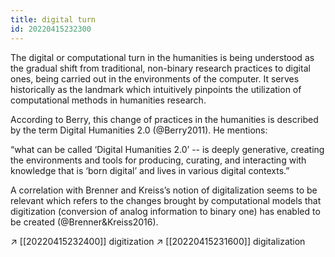 ```yaml
---
title: digital turn
id: 20220415232300
---
```



The digital or computational turn in the humanities is being understood as the gradual shift from traditional, non-binary research practices to digital ones, being carried out in the environments of the computer. It serves historically as the landmark which intuitively pinpoints the utilization of computational methods in humanities research.

According to Berry, this change of practices in the humanities is described by the term Digital Humanities 2.0 (@Berry2011). He mentions:

“what can be called ‘Digital Humanities 2.0’ -- is deeply generative, creating the environments and tools for producing, curating, and interacting with knowledge that is ‘born digital’ and lives in various digital contexts.” 

A correlation with Brenner and Kreiss’s notion of digitalization seems to be relevant which refers to the changes brought by computational models that digitization (conversion of analog information to binary one) has enabled to be created (@Brenner&Kreiss2016).

↗ [[20220415232400]] digitization
↗ [[20220415231600]] digitalization
